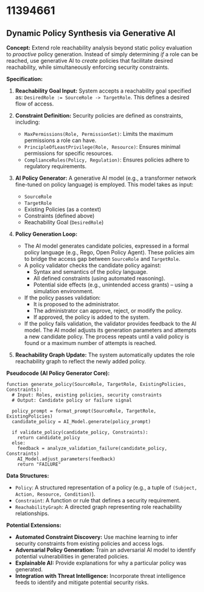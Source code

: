 # 11394661

## Dynamic Policy Synthesis via Generative AI

**Concept:** Extend role reachability analysis beyond static policy evaluation to *proactive* policy generation.  Instead of simply determining *if* a role can be reached, use generative AI to *create* policies that facilitate desired reachability, while simultaneously enforcing security constraints.

**Specification:**

1.  **Reachability Goal Input:** System accepts a reachability goal specified as: `DesiredRole := SourceRole -> TargetRole`. This defines a desired flow of access.

2.  **Constraint Definition:** Security policies are defined as constraints, including:
    *   `MaxPermissions(Role, PermissionSet)`:  Limits the maximum permissions a role can have.
    *   `PrincipleOfLeastPrivilege(Role, Resource)`: Ensures minimal permissions for specific resources.
    *   `ComplianceRules(Policy, Regulation)`: Ensures policies adhere to regulatory requirements.

3.  **AI Policy Generator:** A generative AI model (e.g., a transformer network fine-tuned on policy language) is employed. This model takes as input:
    *   `SourceRole`
    *   `TargetRole`
    *   Existing Policies (as a context)
    *   Constraints (defined above)
    *   Reachability Goal (`DesiredRole`)

4.  **Policy Generation Loop:**
    *   The AI model generates candidate policies, expressed in a formal policy language (e.g., Rego, Open Policy Agent).  These policies aim to bridge the access gap between `SourceRole` and `TargetRole`.
    *   A policy validator checks the candidate policy against:
        *   Syntax and semantics of the policy language.
        *   All defined constraints (using automated reasoning).
        *   Potential side effects (e.g., unintended access grants) – using a simulation environment.
    *   If the policy passes validation:
        *   It is proposed to the administrator.
        *   The administrator can approve, reject, or modify the policy.
        *   If approved, the policy is added to the system.
    *   If the policy fails validation, the validator provides feedback to the AI model. The AI model adjusts its generation parameters and attempts a new candidate policy. The process repeats until a valid policy is found or a maximum number of attempts is reached.

5.  **Reachability Graph Update:** The system automatically updates the role reachability graph to reflect the newly added policy.

**Pseudocode (AI Policy Generator Core):**

```
function generate_policy(SourceRole, TargetRole, ExistingPolicies, Constraints):
  # Input: Roles, existing policies, security constraints
  # Output: Candidate policy or failure signal

  policy_prompt = format_prompt(SourceRole, TargetRole, ExistingPolicies)
  candidate_policy = AI_Model.generate(policy_prompt)

  if validate_policy(candidate_policy, Constraints):
    return candidate_policy
  else:
    feedback = analyze_validation_failure(candidate_policy, Constraints)
    AI_Model.adjust_parameters(feedback)
    return "FAILURE"
```

**Data Structures:**

*   `Policy`:  A structured representation of a policy (e.g., a tuple of `(Subject, Action, Resource, Condition)`).
*   `Constraint`:  A function or rule that defines a security requirement.
*   `ReachabilityGraph`: A directed graph representing role reachability relationships.

**Potential Extensions:**

*   **Automated Constraint Discovery:**  Use machine learning to infer security constraints from existing policies and access logs.
*   **Adversarial Policy Generation:**  Train an adversarial AI model to identify potential vulnerabilities in generated policies.
*   **Explainable AI:**  Provide explanations for why a particular policy was generated.
*   **Integration with Threat Intelligence:** Incorporate threat intelligence feeds to identify and mitigate potential security risks.